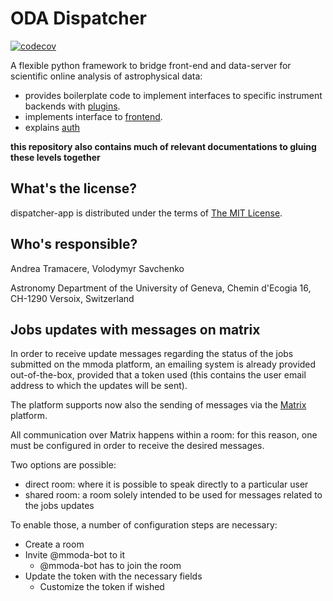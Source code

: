 ODA Dispatcher
==========================================

[![codecov](https://codecov.io/gh/oda-hub/dispatcher-app/branch/master/graph/badge.svg?token=9A4QWsQNOo)](https://codecov.io/gh/oda-hub/dispatcher-app)

A flexible python framework to bridge front-end and data-server for scientific online analysis of astrophysical data:

* provides boilerplate code to implement interfaces to specific instrument backends with [plugins](dispatcher-plugins).
* implements interface to [frontend](frontend).
* explains [auth](interfaces.md)

**this repository also contains much of relevant documentations to gluing these levels together**

What's the license?
-------------------

dispatcher-app is distributed under the terms of [The MIT License](LICENSE).

Who's responsible?
-------------------
Andrea Tramacere, Volodymyr Savchenko

Astronomy Department of the University of Geneva, Chemin d'Ecogia 16, CH-1290 Versoix, Switzerland


Jobs updates with messages on matrix
-----------------------------------------------

In order to receive update messages regarding the status of the jobs submitted on the mmoda platform, 
an emailing system is already provided out-of-the-box, provided that a token used 
(this contains the user email address to which the updates will be sent).

The platform supports now also the sending of messages via the [Matrix](https://matrix.org/) platform.

All communication over Matrix happens within a room: for this reason, one must be configured 
in order to receive the desired messages.

Two options are possible:
* direct room: where it is possible to speak directly to a particular user
* shared room: a room solely intended to be used for messages related to the jobs updates  

To enable those, a number of configuration steps are necessary:

* Create a room
* Invite @mmoda-bot to it
  * @mmoda-bot has to join the room
* Update the token with the necessary fields
  * Customize the token if wished
